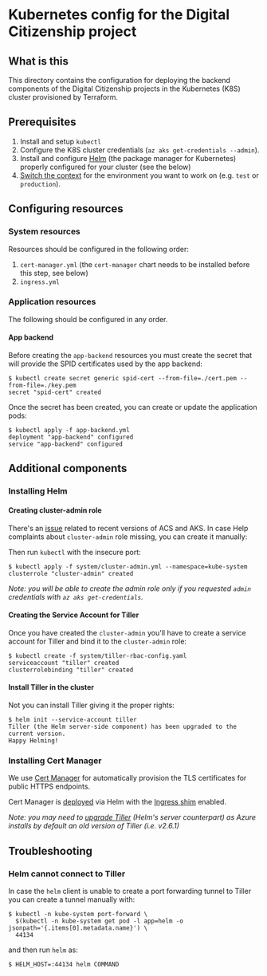 # Kubernetes config for the Digital Citizenship project

## What is this

This directory contains the configuration for deploying the backend components
of the Digital Citizenship projects in the Kubernetes (K8S) cluster provisioned
by Terraform.

## Prerequisites

  1. Install and setup `kubectl`
  1. Configure the K8S cluster credentials (`az aks get-credentials --admin`).
  1. Install and configure [Helm](https://helm.sh/) (the package manager for
     Kubernetes) properly configured for your cluster (see
     the below)
  1. [Switch the context](https://kubernetes-v1-4.github.io/docs/user-guide/kubectl/kubectl_config_use-context/)
     for the environment you want to work on (e.g. `test` or `production`).

## Configuring resources

### System resources

Resources should be configured in the following order:

  1. `cert-manager.yml` (the `cert-manager` chart needs to be installed before this step, see below)
  1. `ingress.yml`

### Application resources

The following should be configured in any order.

#### App backend

Before creating the `app-backend` resources you must create the secret that will
provide the SPID certificates used by the app backend:

```
$ kubectl create secret generic spid-cert --from-file=./cert.pem --from-file=./key.pem
secret "spid-cert" created
```

Once the secret has been created, you can create or update the application pods:

```
$ kubectl apply -f app-backend.yml
deployment "app-backend" configured
service "app-backend" configured
```

## Additional components

### Installing Helm

#### Creating cluster-admin role

There's an [issue](https://github.com/Azure/acs-engine/issues/1892) related to
recent versions of ACS and AKS. In case Help complaints about `cluster-admin` role
missing, you can create it manually:

Then run `kubectl` with the insecure port:

```
$ kubectl apply -f system/cluster-admin.yml --namespace=kube-system
clusterrole "cluster-admin" created
```

_Note: you will be able to create the admin role only if you requested `admin`
credentials with `az aks get-credentials`._

#### Creating the Service Account for Tiller

Once you have created the `cluster-admin` you'll have to create a service
account for Tiller and bind it to the `cluster-admin` role:

```
$ kubectl create -f system/tiller-rbac-config.yaml
serviceaccount "tiller" created
clusterrolebinding "tiller" created
```

#### Install Tiller in the cluster

Not you can install Tiller giving it the proper rights:

```
$ helm init --service-account tiller
Tiller (the Helm server-side component) has been upgraded to the current version.
Happy Helming!
```

### Installing Cert Manager

We use [Cert Manager](https://github.com/jetstack/cert-manager) for
automatically provision the TLS certificates for public HTTPS endpoints.

Cert Manager is [deployed](https://github.com/jetstack/cert-manager/blob/master/docs/user-guides/deploying.md)
via Helm with the
[Ingress shim](https://github.com/jetstack/cert-manager/blob/master/docs/user-guides/deploying.md#addendum)
enabled.

_Note: you may need to [upgrade Tiller](https://github.com/kubernetes/helm/blob/master/docs/install.md#upgrading-tiller)
(Helm's server counterpart) as Azure installs by default an old version of
Tiller (i.e. v2.6.1)_

## Troubleshooting

### Helm cannot connect to Tiller

In case the `helm` client is unable to create a port forwarding tunnel to Tiller
you can create a tunnel manually with:

```
$ kubectl -n kube-system port-forward \
  $(kubectl -n kube-system get pod -l app=helm -o jsonpath='{.items[0].metadata.name}') \
  44134
```

and then run `helm` as:

```
$ HELM_HOST=:44134 helm COMMAND
```
